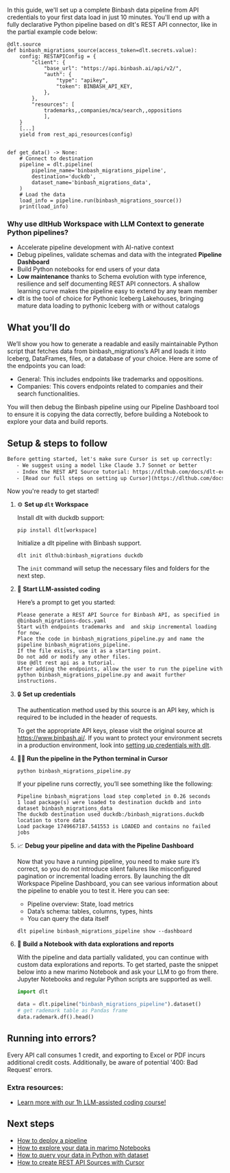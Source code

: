 In this guide, we'll set up a complete Binbash data pipeline from API credentials to your first data load in just 10 minutes. You'll end up with a fully declarative Python pipeline based on dlt's REST API connector, like in the partial example code below:

```python-outcome
@dlt.source
def binbash_migrations_source(access_token=dlt.secrets.value):
    config: RESTAPIConfig = {
        "client": {
            "base_url": "https://api.binbash.ai/api/v2/",
            "auth": {
                "type": "apikey",
                "token": BINBASH_API_KEY,
            },
        },
        "resources": [
            trademarks,,companies/mca/search,,oppositions
            ],
    }
    [...]
    yield from rest_api_resources(config)


def get_data() -> None:
    # Connect to destination
    pipeline = dlt.pipeline(
        pipeline_name='binbash_migrations_pipeline',
        destination='duckdb',
        dataset_name='binbash_migrations_data', 
    )
    # Load the data
    load_info = pipeline.run(binbash_migrations_source())
    print(load_info) 
```

### Why use dltHub Workspace with LLM Context to generate Python pipelines?

- Accelerate pipeline development with AI-native context
- Debug pipelines, validate schemas and data with the integrated **Pipeline Dashboard**
- Build Python notebooks for end users of your data
- **Low maintenance** thanks to Schema evolution with type inference, resilience and self documenting REST API connectors. A shallow learning curve makes the pipeline easy to extend by any team member
- dlt is the tool of choice for Pythonic Iceberg Lakehouses, bringing mature data loading to pythonic Iceberg with or without catalogs

## What you’ll do

We’ll show you how to generate a readable and easily maintainable Python script that fetches data from binbash_migrations’s API and loads it into Iceberg, DataFrames, files, or a database of your choice. Here are some of the endpoints you can load:

- General: This includes endpoints like trademarks and oppositions.
- Companies: This covers endpoints related to companies and their search functionalities.

You will then debug the Binbash pipeline using our Pipeline Dashboard tool to ensure it is copying the data correctly, before building a Notebook to explore your data and build reports.

## Setup & steps to follow

```default
Before getting started, let's make sure Cursor is set up correctly:
   - We suggest using a model like Claude 3.7 Sonnet or better
   - Index the REST API Source tutorial: https://dlthub.com/docs/dlt-ecosystem/verified-sources/rest_api/ and add it to context as **@dlt rest api**
   - [Read our full steps on setting up Cursor](https://dlthub.com/docs/dlt-ecosystem/llm-tooling/cursor-restapi#23-configuring-cursor-with-documentation)
```

Now you're ready to get started!

1. ⚙️ **Set up `dlt` Workspace**
    
    Install dlt with duckdb support:
    ```shell
    pip install dlt[workspace]
    ```

    Initialize a dlt pipeline with Binbash support.
    ```shell
    dlt init dlthub:binbash_migrations duckdb
    ```

    The `init` command will setup the necessary files and folders for the next step.
    
2. 🤠 **Start LLM-assisted coding**
    
    Here’s a prompt to get you started:
    
    ```prompt
    Please generate a REST API Source for Binbash API, as specified in @binbash_migrations-docs.yaml 
    Start with endpoints trademarks and  and skip incremental loading for now. 
    Place the code in binbash_migrations_pipeline.py and name the pipeline binbash_migrations_pipeline. 
    If the file exists, use it as a starting point. 
    Do not add or modify any other files. 
    Use @dlt rest api as a tutorial. 
    After adding the endpoints, allow the user to run the pipeline with python binbash_migrations_pipeline.py and await further instructions.
    ```

    
3. 🔒 **Set up credentials** 
    
    The authentication method used by this source is an API key, which is required to be included in the header of requests.
    
    To get the appropriate API keys, please visit the original source at https://www.binbash.ai/.
    If you want to protect your environment secrets in a production environment, look into [setting up credentials with dlt](https://dlthub.com/docs/walkthroughs/add_credentials).
    
4. 🏃‍♀️ **Run the pipeline in the Python terminal in Cursor**
    
    ```shell
    python binbash_migrations_pipeline.py
    ```
    
    If your pipeline runs correctly, you’ll see something like the following:
    
    ```shell
    Pipeline binbash_migrations load step completed in 0.26 seconds
    1 load package(s) were loaded to destination duckdb and into dataset binbash_migrations_data
    The duckdb destination used duckdb:/binbash_migrations.duckdb location to store data
    Load package 1749667187.541553 is LOADED and contains no failed jobs
    ```
    
5. 📈 **Debug your pipeline and data with the Pipeline Dashboard**

    Now that you have a running pipeline, you need to make sure it’s correct, so you do not introduce silent failures like misconfigured pagination or incremental loading errors. By launching the dlt Workspace Pipeline Dashboard, you can see various information about the pipeline to enable you to test it. Here you can see:
    - Pipeline overview: State, load metrics
    - Data’s schema: tables, columns, types, hints
    - You can query the data itself
    
    ```shell
    dlt pipeline binbash_migrations_pipeline show --dashboard
    ```
    
6. 🐍 **Build a Notebook with data explorations and reports**

    With the pipeline and data partially validated, you can continue with custom data explorations and reports. To get started, paste the snippet below into a new marimo Notebook and ask your LLM to go from there. Jupyter Notebooks and regular Python scripts are supported as well.

    
    ```python
    import dlt

   data = dlt.pipeline("binbash_migrations_pipeline").dataset()
   # get rademark table as Pandas frame
   data.rademark.df().head()
    ```

## Running into errors?

Every API call consumes 1 credit, and exporting to Excel or PDF incurs additional credit costs. Additionally, be aware of potential '400: Bad Request' errors.

### Extra resources:

- [Learn more with our 1h LLM-assisted coding course!](https://www.youtube.com/watch?v=GGid70rnJuM)

## Next steps

- [How to deploy a pipeline](https://dlthub.com/docs/walkthroughs/deploy-a-pipeline)
- [How to explore your data in marimo Notebooks](https://dlthub.com/docs/general-usage/dataset-access/marimo)
- [How to query your data in Python with dataset](https://dlthub.com/docs/general-usage/dataset-access/dataset)
- [How to create REST API Sources with Cursor](https://dlthub.com/docs/dlt-ecosystem/llm-tooling/cursor-restapi)